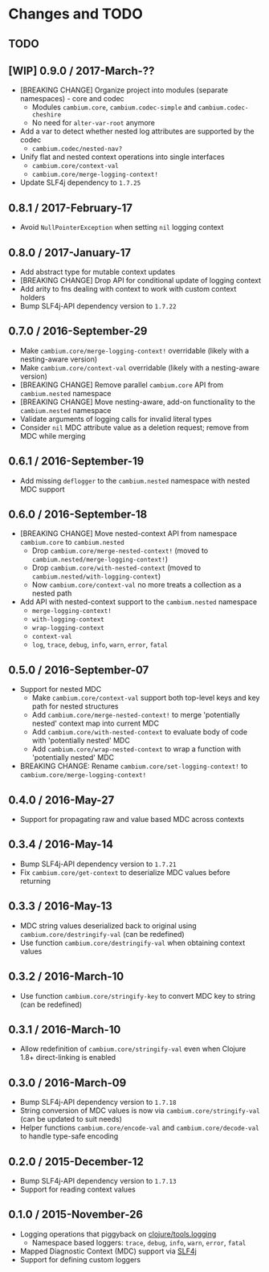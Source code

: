 # Changes and TODO


## TODO


## [WIP] 0.9.0 / 2017-March-??

* [BREAKING CHANGE] Organize project into modules (separate namespaces) - core and codec
  * Modules `cambium.core`, `cambium.codec-simple` and `cambium.codec-cheshire`
  * No need for `alter-var-root` anymore
* Add a var to detect whether nested log attributes are supported by the codec
  * `cambium.codec/nested-nav?`
* Unify flat and nested context operations into single interfaces
  * `cambium.core/context-val`
  * `cambium.core/merge-logging-context!`
* Update SLF4j dependency to `1.7.25`


## 0.8.1 / 2017-February-17

* Avoid `NullPointerException` when setting `nil` logging context


## 0.8.0 / 2017-January-17

* Add abstract type for mutable context updates
* [BREAKING CHANGE] Drop API for conditional update of logging context
* Add arity to fns dealing with context to work with custom context holders
* Bump SLF4j-API dependency version to `1.7.22`


## 0.7.0 / 2016-September-29

* Make `cambium.core/merge-logging-context!` overridable (likely with a nesting-aware version)
* Make `cambium.core/context-val` overridable (likely with a nesting-aware version)
* [BREAKING CHANGE] Remove parallel `cambium.core` API from `cambium.nested` namespace
* [BREAKING CHANGE] Move nesting-aware, add-on functionality to the `cambium.nested` namespace
* Validate arguments of logging calls for invalid literal types
* Consider `nil` MDC attribute value as a deletion request; remove from MDC while merging


## 0.6.1 / 2016-September-19

* Add missing `deflogger` to the `cambium.nested` namespace with nested MDC support


## 0.6.0 / 2016-September-18

* [BREAKING CHANGE] Move nested-context API from namespace `cambium.core` to `cambium.nested`
  * Drop `cambium.core/merge-nested-context!` (moved to `cambium.nested/merge-logging-context!`)
  * Drop `cambium.core/with-nested-context` (moved to `cambium.nested/with-logging-context`)
  * Now `cambium.core/context-val` no more treats a collection as a nested path
* Add API with nested-context support to the `cambium.nested` namespace
  * `merge-logging-context!`
  * `with-logging-context`
  * `wrap-logging-context`
  * `context-val`
  * `log`, `trace`, `debug`, `info`, `warn`, `error`, `fatal`


## 0.5.0 / 2016-September-07

* Support for nested MDC
  * Make `cambium.core/context-val` support both top-level keys and key path for nested structures
  * Add `cambium.core/merge-nested-context!` to merge 'potentially nested' context map into current MDC
  * Add `cambium.core/with-nested-context` to evaluate body of code with 'potentially nested' MDC
  * Add `cambium.core/wrap-nested-context` to wrap a function with 'potentially nested' MDC
* BREAKING CHANGE: Rename `cambium.core/set-logging-context!` to `cambium.core/merge-logging-context!`


## 0.4.0 / 2016-May-27

* Support for propagating raw and value based MDC across contexts


## 0.3.4 / 2016-May-14

* Bump SLF4j-API dependency version to `1.7.21`
* Fix `cambium.core/get-context` to deserialize MDC values before returning


## 0.3.3 / 2016-May-13

* MDC string values deserialized back to original using `cambium.core/destringify-val` (can be redefined) 
* Use function `cambium.core/destringify-val` when obtaining context values


## 0.3.2 / 2016-March-10

* Use function `cambium.core/stringify-key` to convert MDC key to string (can be redefined)


## 0.3.1 / 2016-March-10

* Allow redefinition of `cambium.core/stringify-val` even when Clojure 1.8+ direct-linking is enabled


## 0.3.0 / 2016-March-09

* Bump SLF4j-API dependency version to `1.7.18`
* String conversion of MDC values is now via `cambium.core/stringify-val` (can be updated to suit needs)
* Helper functions `cambium.core/encode-val` and `cambium.core/decode-val` to handle type-safe encoding


## 0.2.0 / 2015-December-12

* Bump SLF4j-API dependency version to `1.7.13`
* Support for reading context values


## 0.1.0 / 2015-November-26

* Logging operations that piggyback on [clojure/tools.logging](https://github.com/clojure/tools.logging)
  * Namespace based loggers: `trace`, `debug`, `info`, `warn`, `error`, `fatal`
* Mapped Diagnostic Context (MDC) support via [SLF4j](http://www.slf4j.org/)
* Support for defining custom loggers
